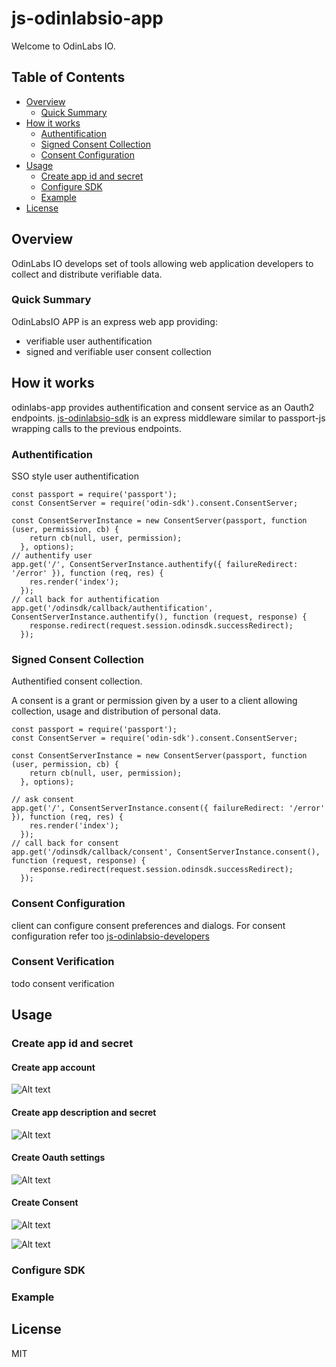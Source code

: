 # js-odinlabsio-app

Welcome to OdinLabs IO.

## Table of Contents

- [Overview](#overview)
  - [Quick Summary](#quick-summary)
- [How it works](#how-it-works)
  - [Authentification](#authentification)
  - [Signed Consent Collection](#signed-consent-collection)
  - [Consent Configuration](#consent-configuration)
- [Usage](#usage)
  - [Create app id and secret](#create-app-id-and-secret)
  - [Configure SDK](#configure-sdk)
  - [Example](#example)
- [License](#license)

## Overview

OdinLabs IO develops set of tools allowing web application developers to collect and distribute verifiable data.

### Quick Summary

OdinLabsIO APP is an express web app providing:
- verifiable user authentification
- signed and verifiable user consent collection

## How it works

odinlabs-app provides authentification and consent service as an Oauth2 endpoints. [js-odinlabsio-sdk](https://github.com/odinlabs/js-odinlabsio-sdk) is an express middleware similar to passport-js wrapping calls to the previous endpoints.

### Authentification
SSO style user authentification

```
const passport = require('passport');
const ConsentServer = require('odin-sdk').consent.ConsentServer;

const ConsentServerInstance = new ConsentServer(passport, function (user, permission, cb) {
    return cb(null, user, permission);
  }, options);
// authentify user
app.get('/', ConsentServerInstance.authentify({ failureRedirect: '/error' }), function (req, res) {
    res.render('index');
  });
// call back for authentification
app.get('/odinsdk/callback/authentification', ConsentServerInstance.authentify(), function (request, response) {
    response.redirect(request.session.odinsdk.successRedirect);
  });
```

### Signed Consent Collection
Authentified consent collection.

A consent is a grant or permission given by a user to a client allowing collection, usage and distribution of personal data.

```
const passport = require('passport');
const ConsentServer = require('odin-sdk').consent.ConsentServer;

const ConsentServerInstance = new ConsentServer(passport, function (user, permission, cb) {
    return cb(null, user, permission);
  }, options);

// ask consent
app.get('/', ConsentServerInstance.consent({ failureRedirect: '/error' }), function (req, res) {
    res.render('index');
  });
// call back for consent
app.get('/odinsdk/callback/consent', ConsentServerInstance.consent(), function (request, response) {
    response.redirect(request.session.odinsdk.successRedirect);
  });
```


### Consent Configuration

client can configure consent preferences and dialogs. For consent configuration refer too [js-odinlabsio-developers](https://github.com/odinlabs/js-odinlabsio-developers)

### Consent Verification

todo consent verification

## Usage

### Create app id and secret

#### Create app account
![Alt text](/doc/images/signup.png?raw=true&s=200 "Create Account")

#### Create app description and secret
![Alt text](/doc/images/app-account-description.png?raw=true "Create Account Description and Secrets")

#### Create Oauth settings
![Alt text](/doc/images/app-accout-redirect-uris.png?raw=true "Create OAuth Callback URIs")

#### Create Consent
![Alt text](/doc/images/app-account-permission.png?raw=true "Create Consent")

![Alt text](/doc/images/user-grants-simple.png?raw=true "Consent User View")

### Configure SDK

### Example

## License

MIT
